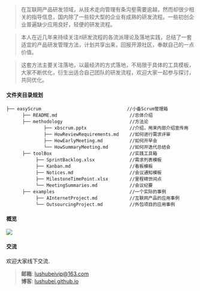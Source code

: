 
>在互联网产品研发领域，从技术走向管理有条沟壑需要逾越，然而却很少相关的指导信息，国内除了一些较大型的企业有成熟的研发流程。一些初创企业普遍缺少应用良好，轻便的研发流程。

>本人在近几年来持续关注it研发流程的各流派理论及落地实践，总结了一套适宜的产品研发管理方法，计划共享出来，回报开源社区，奉献自己的一点价值。  

>这套方法主要关注落地，以最经济的方式落地，不局限于具体的工具模板，大家不断优化，衍生出适合自己团队的研发流程，欢迎大家一起参与探讨，共同优化。

#### 文件夹目录规划
```
├── easyScrum                                //小备Scrum管理箱
      ├── README.md                           //总体介绍
      ├── methodology                         //方法论
              ├── xbscrum.pptx                //介绍，用来内部介绍宣传用  
              ├── HowReviewRequirements.md    //如何进行需求评审
              ├── HowEarlyMeeting.md          //如何开早会 
              └── HowSummaryMeeting.md        //如何开迭代总结会
      ├── toolBox                             //实践工具箱
           ├── SprintBacklog.xlsx             //需求列表模板
           ├── Kanban.md                      //看板模板
           ├── Notices.md                     //会议通知模板
           ├── MilestoneTimePoint.xlsx        //里程碑世间点
           └── MeetingSummaries.md            //会议纪要
      ├── examples                            //一个实际的事例
           ├── AInternetProject.md            //互联网产品的应用事例
           └── OutsourcingProject.md          //外包项目的应用事例
```


#### 概览
![](http://shubei-blog.oss-cn-beijing.aliyuncs.com/pasteimageintomarkdown/2020-03-11/584759702127000.jpg?Expires=4737507448&OSSAccessKeyId=LTAI4Fv8o4J1qrtFrYcJsmA2&Signature=lJ3tlFCGL7tOtIbXIa5oI3nVU%2B0%3D)

#### 交流
欢迎大家线下交流.   
> __邮箱__: lushubeivip@163.com  
> __博客__: [lushubei.github.io](https://lushubei.github.io)  